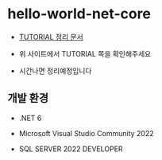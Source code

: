 # hello-world-net-core

- [TUTORIAL 정리 문서](https://ahnjehoon.notion.site/C-e6396b5fc98348a5b6a13e8497face94)

- 위 사이트에서 TUTORIAL 쪽을 확인해주세요

- 시간나면 정리예정입니다

## 개발 환경

- .NET 6

- Microsoft Visual Studio Community 2022

- SQL SERVER 2022 DEVELOPER